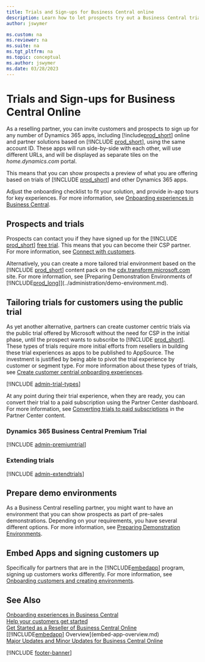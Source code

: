 ```yaml
---
title: Trials and Sign-ups for Business Central online
description: Learn how to let prospects try out a Business Central trial, and how you can configure and extend their trial experience. 
author: jswymer

ms.custom: na
ms.reviewer: na
ms.suite: na
ms.tgt_pltfrm: na
ms.topic: conceptual
ms.author: jswymer
ms.date: 03/28/2023
---
```


# Trials and Sign-ups for Business Central Online

As a reselling partner, you can invite customers and prospects to sign up for any number of Dynamics 365 apps, including [!include[prod_short](../developer/includes/prod_short.md)] online and partner solutions based on [!INCLUDE [prod_short](../developer/includes/prod_short.md)], using the same account ID. These apps will run side-by-side with each other, will use different URLs, and will be displayed as separate tiles on the *home.dynamics.com* portal.  

This means that you can show prospects a preview of what you are offering based on trials of [!INCLUDE [prod_short](../developer/includes/prod_short.md)] and other Dynamics 365 apps.  

Adjust the onboarding checklist to fit your solution, and provide in-app tours for key experiences. For more information, see [Onboarding experiences in Business Central](../administration/onboarding-experiences.md).

## Prospects and trials

Prospects can contact you if they have signed up for the [!INCLUDE [prod_short](../developer/includes/prod_short.md)] [free trial](/dynamics365/business-central/across-preview). This means that you can become their CSP partner. For more information, see [Connect with customers](../administration/get-started-online.md#connect-with-customers).  

Alternatively, you can create a more tailored trial environment based on the [!INCLUDE [prod_short](../developer/includes/prod_short.md)] content pack on the [cdx.transform.microsoft.com](https://cdx.transform.microsoft.com/) site. For more information, see [Preparing Demonstration Environments of [!INCLUDE[prod_long](../developer/includes/prod_long.md)]](../administration/demo-environment.md).  

## Tailoring trials for customers using the public trial

As yet another alternative, partners can create customer centric trials via the public trial offered by Microsoft without the need for CSP in the initial phase, until the prospect wants to subscribe to [!INCLUDE [prod_short](../developer/includes/prod_short.md)]. These types of trials require more initial efforts from resellers in building these trial experiences as apps to be published to AppSource. The investment is justified by being able to pivot the trial experience by customer or segment type. For more information about these types of trials, see [Create customer centrial onboarding experiences](../administration/onboarding-signupcontext.md).  

[!INCLUDE [admin-trial-types](../includes/admin-trial-types.md)]

At any point during their trial experience, when they are ready, you can convert their trial to a paid subscription using the Partner Center dashboard. For more information, see [Converting trials to paid subscriptions](/partner-center/offer-your-customers-trials-of-microsoft-products#converting-trials-to-paid-subscriptions) in the Partner Center content.  

### <a name="premiumtrial"></a>Dynamics 365 Business Central Premium Trial

[!INCLUDE [admin-premiumtrial](../developer/includes/admin-premiumtrial.md)]

### <a name="extendtrial"></a>Extending trials

[!INCLUDE [admin-extendtrials](../developer/includes/admin-extendtrials.md)]

## Prepare demo environments

As a Business Central reselling partner, you might want to have an environment that you can show prospects as part of pre-sales demonstrations. Depending on your requirements, you have several different options. For more information, see [Preparing Demonstration Environments](../administration/demo-environment.md).  

## Embed Apps and signing customers up

Specifically for partners that are in the [!INCLUDE[embedapp](../developer/includes/embedapp.md)] program, signing up customers works differently. For more information, see [Onboarding customers and creating environments](embed-app-lifecycle-services.md#onboarding-customers-and-creating-environments).

## See Also

[Onboarding experiences in Business Central](../administration/onboarding-experiences.md)  
[Help your customers get started](../administration/get-started-online.md#step-4-help-your-customers-get-started)  
[Get Started as a Reseller of Business Central Online](../administration/get-started-online.md)  
[[!INCLUDE[embedapp](../developer/includes/embedapp.md)] Overview](embed-app-overview.md)  
[Major Updates and Minor Updates for Business Central Online](../administration/update-rollout-timeline.md)  

[!INCLUDE [footer-banner](../includes/footer-banner.md)]
